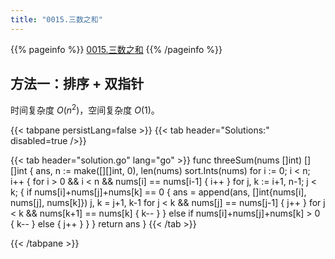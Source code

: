 ```yaml
---
title: "0015.三数之和"
---
```


{{% pageinfo %}}
[0015.三数之和](https://leetcode.cn/problems/3sum/)
{{% /pageinfo %}}

## 方法一：排序 + 双指针

时间复杂度 $O(n^2)$，空间复杂度 $O(1)$。

{{< tabpane persistLang=false >}}
{{< tab header="Solutions:" disabled=true />}}

{{< tab header="solution.go" lang="go" >}}
func threeSum(nums []int) [][]int {
	ans, n := make([][]int, 0), len(nums)
	sort.Ints(nums)
	for i := 0; i < n; i++ {
		for i > 0 && i < n && nums[i] == nums[i-1] {
			i++
		}
		for j, k := i+1, n-1; j < k; {
			if nums[i]+nums[j]+nums[k] == 0 {
				ans = append(ans, []int{nums[i], nums[j], nums[k]})
				j, k = j+1, k-1
				for j < k && nums[j] == nums[j-1] {
					j++
				}
				for j < k && nums[k+1] == nums[k] {
					k--
				}
			} else if nums[i]+nums[j]+nums[k] > 0 {
				k--
			} else {
				j++
			}
		}
	}
	return ans
}
{{< /tab >}}

{{< /tabpane >}}
